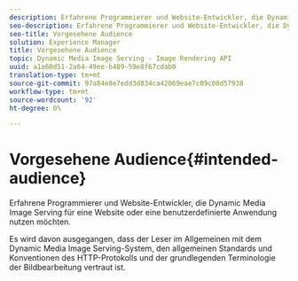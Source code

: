 ```yaml
---
description: Erfahrene Programmierer und Website-Entwickler, die Dynamic Media Image Serving für eine Website oder eine benutzerdefinierte Anwendung nutzen möchten.
seo-description: Erfahrene Programmierer und Website-Entwickler, die Dynamic Media Image Serving für eine Website oder eine benutzerdefinierte Anwendung nutzen möchten.
seo-title: Vorgesehene Audience
solution: Experience Manager
title: Vorgesehene Audience
topic: Dynamic Media Image Serving - Image Rendering API
uuid: a1a60d51-2a64-49ee-b409-59e8f67cdab0
translation-type: tm+mt
source-git-commit: 97a84e8e7edd3d834ca42069eae7c09c00d57938
workflow-type: tm+mt
source-wordcount: '92'
ht-degree: 0%

---
```



# Vorgesehene Audience{#intended-audience}

Erfahrene Programmierer und Website-Entwickler, die Dynamic Media Image Serving für eine Website oder eine benutzerdefinierte Anwendung nutzen möchten.

Es wird davon ausgegangen, dass der Leser im Allgemeinen mit dem Dynamic Media Image Serving-System, den allgemeinen Standards und Konventionen des HTTP-Protokolls und der grundlegenden Terminologie der Bildbearbeitung vertraut ist.
